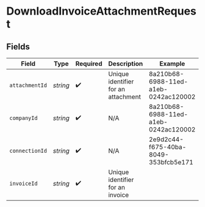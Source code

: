 # DownloadInvoiceAttachmentRequest


## Fields

| Field                                | Type                                 | Required                             | Description                          | Example                              |
| ------------------------------------ | ------------------------------------ | ------------------------------------ | ------------------------------------ | ------------------------------------ |
| `attachmentId`                       | *string*                             | :heavy_check_mark:                   | Unique identifier for an attachment  | 8a210b68-6988-11ed-a1eb-0242ac120002 |
| `companyId`                          | *string*                             | :heavy_check_mark:                   | N/A                                  | 8a210b68-6988-11ed-a1eb-0242ac120002 |
| `connectionId`                       | *string*                             | :heavy_check_mark:                   | N/A                                  | 2e9d2c44-f675-40ba-8049-353bfcb5e171 |
| `invoiceId`                          | *string*                             | :heavy_check_mark:                   | Unique identifier for an invoice     |                                      |